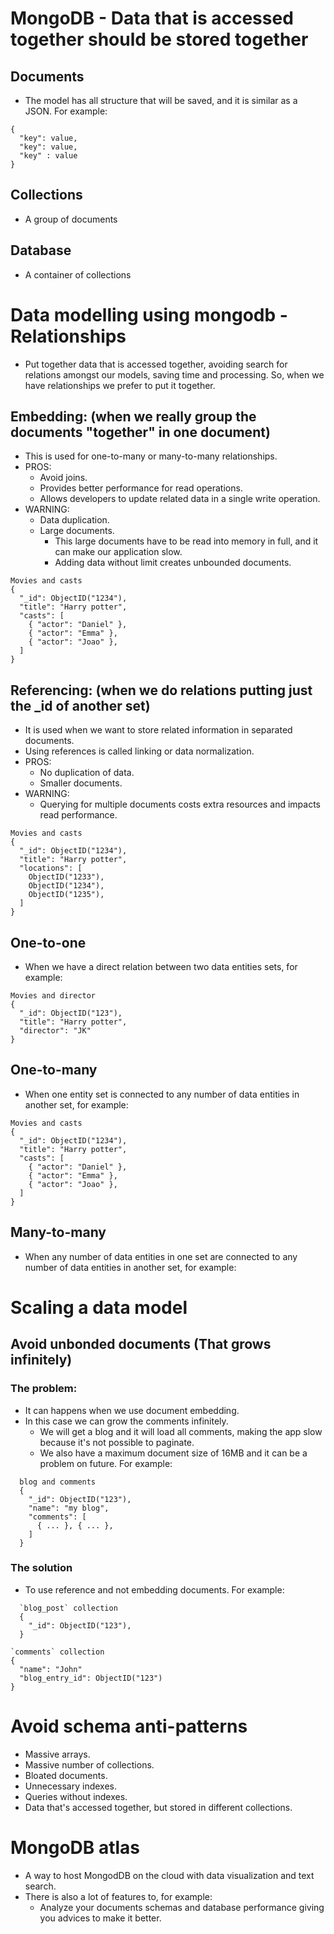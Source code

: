 # MongoDB - Data that is accessed together should be stored together

## Documents
- The model has all structure that will be saved, and it is similar as a JSON. For example:
```
{
  "key": value,
  "key": value,
  "key" : value
}
```

## Collections
- A group of documents

## Database
- A container of collections

# Data modelling using mongodb - Relationships
- Put together data that is accessed together, avoiding search for relations amongst our models, saving
time and processing. So, when we have relationships we prefer to put it together.

##  Embedding: (when we really group the documents "together" in one document)
- This is used for one-to-many or many-to-many relationships.
- PROS:
  - Avoid joins.
  - Provides better performance for read operations.
  - Allows developers to update related data in a single write operation.
- WARNING:
  - Data duplication.
  - Large documents.
    - This large documents have to be read into memory in full, and it can make our application slow.
    - Adding data without limit creates unbounded documents.
```
Movies and casts
{
  "_id": ObjectID("1234"),
  "title": "Harry potter",
  "casts": [
    { "actor": "Daniel" },
    { "actor": "Emma" },
    { "actor": "Joao" },
  ]
}
```

##  Referencing: (when we do relations putting just the _id of another set)
- It is used when we want to store related information in separated documents.
- Using references is called linking or data normalization.
- PROS:
  - No duplication of data.
  - Smaller documents.
- WARNING:
  - Querying for multiple documents costs extra resources and impacts read performance.
```
Movies and casts
{
  "_id": ObjectID("1234"),
  "title": "Harry potter",
  "locations": [
    ObjectID("1233"),
    ObjectID("1234"),
    ObjectID("1235"),
  ]
}
```

## One-to-one
- When we have a direct relation between two data entities sets, for example:
```
Movies and director
{
  "_id": ObjectID("123"),
  "title": "Harry potter",
  "director": "JK"
}
```

## One-to-many
- When one entity set is connected to any number of data entities in another set, for example:
```
Movies and casts
{
  "_id": ObjectID("1234"),
  "title": "Harry potter",
  "casts": [
    { "actor": "Daniel" },
    { "actor": "Emma" },
    { "actor": "Joao" },
  ]
}
```

## Many-to-many
- When any number of data entities in one set are connected to any number of data entities in another set, for example:

# Scaling a data model

## Avoid unbonded documents (That grows infinitely)

### The problem:
  - It can happens when we use document embedding.
  - In this case we can grow the comments infinitely.
    - We will get a blog and it will load all comments, making the app slow because it's not possible to paginate.
    - We also have a maximum document size of 16MB and it can be a problem on future.
  For example:
  ```
    blog and comments
    {
      "_id": ObjectID("123"),
      "name": "my blog",
      "comments": [
        { ... }, { ... },
      ]
    }
  ```

### The solution
  - To use reference and not embedding documents.
  For example:
  ```
    `blog_post` collection
    {
      "_id": ObjectID("123"),
    }

  `comments` collection
  {
    "name": "John"
    "blog_entry_id": ObjectID("123")
  }
  ```

# Avoid schema anti-patterns
- Massive arrays.
- Massive number of collections.
- Bloated documents.
- Unnecessary indexes.
- Queries without indexes.
- Data that's accessed together, but stored in different collections.

# MongoDB atlas
- A way to host MongodDB on the cloud with data visualization and text search.
- There is also a lot of features to, for example:
  - Analyze your documents schemas and database performance giving you advices to make it better.